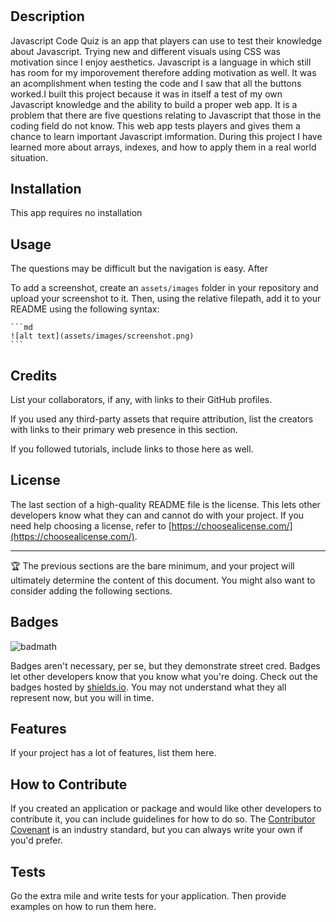 # <Javascript Code Quiz>

## Description

Javascript Code Quiz is an app that players can use to test their knowledge about Javascript. Trying new and different visuals using CSS was motivation since I enjoy aesthetics. Javascript is a language in which still has room for my imporovement therefore adding motivation as well. It was an acomplishment when testing the code and I saw that all the buttons worked.I built this project because it was in itself a test of my own Javascript knowledge and the ability to build a proper web app. It is a problem that there are five questions relating to Javascript that those in the coding field do not know. This web app tests players and gives them a chance to learn important Javascript imformation. During this project I have learned more about arrays, indexes, and how to apply them in a real world situation.

## Installation
This app requires no installation
## Usage

The questions may be difficult but the navigation is easy. After 

To add a screenshot, create an `assets/images` folder in your repository and upload your screenshot to it. Then, using the relative filepath, add it to your README using the following syntax:

    ```md
    ![alt text](assets/images/screenshot.png)
    ```

## Credits

List your collaborators, if any, with links to their GitHub profiles.

If you used any third-party assets that require attribution, list the creators with links to their primary web presence in this section.

If you followed tutorials, include links to those here as well.

## License

The last section of a high-quality README file is the license. This lets other developers know what they can and cannot do with your project. If you need help choosing a license, refer to [https://choosealicense.com/](https://choosealicense.com/).

---

🏆 The previous sections are the bare minimum, and your project will ultimately determine the content of this document. You might also want to consider adding the following sections.

## Badges

![badmath](https://img.shields.io/github/languages/top/lernantino/badmath)

Badges aren't necessary, per se, but they demonstrate street cred. Badges let other developers know that you know what you're doing. Check out the badges hosted by [shields.io](https://shields.io/). You may not understand what they all represent now, but you will in time.

## Features

If your project has a lot of features, list them here.

## How to Contribute

If you created an application or package and would like other developers to contribute it, you can include guidelines for how to do so. The [Contributor Covenant](https://www.contributor-covenant.org/) is an industry standard, but you can always write your own if you'd prefer.

## Tests

Go the extra mile and write tests for your application. Then provide examples on how to run them here.
